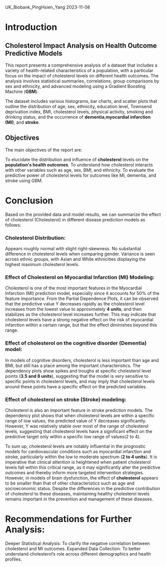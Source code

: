 UK_Biobank_PingHsien_Yang
2023-11-08
# Introduction

## Cholesterol Impact Analysis on Health Outcome Predictive Models 

This report presents a comprehensive analysis of a dataset that includes a variety of health-related characteristics of a population, with a particular focus on the impact of cholesterol levels on different health outcomes. The analysis involves statistical summaries, correlations, group comparisons by sex and ethnicity, and advanced modeling using a Gradient Boosting Machine (**GBM**).

The dataset includes various histograms, bar charts, and scatter plots that outline the distribution of age, sex, ethnicity, education level, Townsend deprivation index, BMI, cholesterol levels, physical activity, smoking and drinking status, and the occurrence of **dementia**,**myocardial infarction (MI)**, and **stroke**.

## Objectives

The main objectives of the report are:

To elucidate the distribution and influence of **cholesterol** levels on the **population's health outcomes**.
To understand how cholesterol interacts with other variables such as age, sex, BMI, and ethnicity.
To evaluate the predictive power of cholesterol levels for outcomes like MI, dementia, and stroke using GBM.

# Conclusion

Based on the provided data and model results, we can summarize the effect of cholesterol (Cholesterol) in different disease prediction models as follows:

### Cholesterol Distribution: 
Appears roughly normal with slight right-skewness. No substantial difference in cholesterol levels when comparing gender. Variance is seen across ethnic groups, with Asian and White ethnicities displaying the highest maximum cholesterol levels.

### Effect of Cholesterol on Myocardial Infarction (MI) Modeling:

Cholesterol is one of the most important features in the Myocardial Infarction (MI) prediction model, especially since it accounts for 50% of the feature importance.
From the Partial Dependence Plots, it can be observed that the predictive value Y decreases rapidly as the cholesterol level increases from the lowest value to approximately **4 units**, and then stabilizes as the cholesterol level increases further.
This may indicate that cholesterol levels have a strong negative effect on the risk of myocardial infarction within a certain range, but that the effect diminishes beyond this range.

### Effect of cholesterol on the cognitive disorder (Dementia) model:

In models of cognitive disorders, cholesterol is less important than age and BMI, but still has a place among the important characteristics.
The dependency plots show spikes and troughs at specific cholesterol level points (**3.5 and 8 units**), suggesting that the model is very sensitive to specific points in cholesterol levels, and may imply that cholesterol levels around these points have a specific effect on the predicted variables.

### Effect of cholesterol on stroke (Stroke) modeling:

Cholesterol is also an important feature in stroke prediction models.
The dependency plot shows that when cholesterol levels are within a specific range of low values, the predicted value of Y decreases significantly. However, Y was relatively stable over most of the range of cholesterol levels, suggesting that cholesterol levels have a significant effect on the predictive target only within a specific low range of values(2 to 4).

To sum up, cholesterol levels are notably influential in the prognostic models for cardiovascular conditions such as myocardial infarction and stroke, particularly within the low to moderate spectrum (**2 to 4 units**). It is imperative that clinical attention is heightened when patient cholesterol levels fall within this critical range, as it may significantly alter the predictive outcomes and thereby inform more targeted intervention strategies.
However, in models of brain dysfunction, the effect of **cholesterol** appears to be smaller than that of other characteristics such as age and socioeconomic status. Despite the differences in the predictive contribution of cholesterol to these diseases, maintaining healthy cholesterol levels remains important in the prevention and management of these diseases.

# Recommendations for Further Analysis:
Deeper Statistical Analysis: To clarify the negative correlation between cholesterol and MI outcomes. 
Expanded Data Collection: To better understand cholesterol’s role across different demographics and health profiles.

